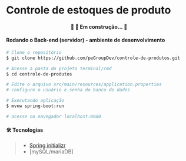 # Controle de estoques de produto

<h4 align="center"> 
	🚧  🚀 Em construção...  🚧
</h4>

#### Rodando o Back-end (servidor) - ambiente de desenvolvimento

```bash
# Clone o repositório
$ git clone https://github.com/peGroupDev/controle-de-produtos.git

# Acesse a pasta do projeto terminal/cmd
$ cd controle-de-produtos

# Edite o arquivo src/main/resources/application.properties
# configure o usuário e senha do banco de dados

# Executando aplicação
$ mvnw spring-boot:run

# acesse no navegador localhost:8080
```

#### 🛠 Tecnologias

> - [Spring initializr](https://start.spring.io/)
> - [mySQL/mariaDB]
